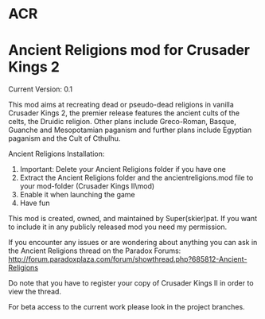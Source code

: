 ACR
===

Ancient Religions mod for Crusader Kings 2
===

Current Version: 0.1

This mod aims at recreating dead or pseudo-dead religions in vanilla Crusader Kings 2,
the premier release features the ancient cults of the celts, the Druidic religion. 
Other plans include Greco-Roman, Basque, Guanche and Mesopotamian paganism 
and further plans include Egyptian paganism and the Cult of Cthulhu.

Ancient Religions Installation:

1. Important: Delete your Ancient Religions folder if you have one
2. Extract the Ancient Religions folder and the ancientreligions.mod file to your mod-folder (Crusader Kings II\mod)
3. Enable it when launching the game
4. Have fun

This mod is created, owned, and maintained by Super(skier)pat. If you want to include it in any publicly released mod you need my permission.

If you encounter any issues or are wondering about anything you can ask in the Ancient Religions thread on the Paradox Forums: http://forum.paradoxplaza.com/forum/showthread.php?685812-Ancient-Religions

Do note that you have to register your copy of Crusader Kings II in order to view the thread.

For beta access to the current work please look in the project branches.

